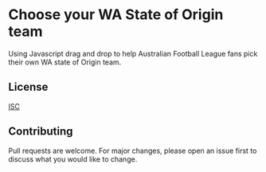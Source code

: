 # Choose your WA State of Origin team

Using Javascript drag and drop to help Australian Football League fans pick their own WA state of Origin team.

## License

[ISC](https://choosealicense.com/licenses/isc/)


## Contributing

Pull requests are welcome. For major changes, please open an issue first to discuss what you would like to change.